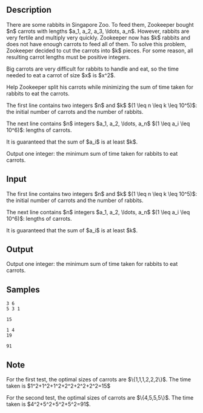 ## Description

<div><p>There are some rabbits in Singapore Zoo. To feed them, Zookeeper bought $n$ carrots with lengths $a_1, a_2, a_3, \ldots, a_n$. However, rabbits are very fertile and multiply very quickly. Zookeeper now has $k$ rabbits and does not have enough carrots to feed all of them. To solve this problem, Zookeeper decided to cut the carrots into $k$ pieces. For some reason, all resulting carrot lengths must be positive integers.</p><p>Big carrots are very difficult for rabbits to handle and eat, so the time needed to eat a carrot of size $x$ is $x^2$.</p><p>Help Zookeeper split his carrots while minimizing the sum of time taken for rabbits to eat the carrots.</p></div><div class="input-specification"><p>The first line contains two integers $n$ and $k$ $(1 \leq n \leq k \leq 10^5)$: the initial number of carrots and the number of rabbits.</p><p>The next line contains $n$ integers $a_1, a_2, \ldots, a_n$ $(1 \leq a_i \leq 10^6)$: lengths of carrots.</p><p>It is guaranteed that the sum of $a_i$ is at least $k$.</p></div><div class="output-specification"><p>Output one integer: the minimum sum of time taken for rabbits to eat carrots.</p></div>

## Input

<p>The first line contains two integers $n$ and $k$ $(1 \leq n \leq k \leq 10^5)$: the initial number of carrots and the number of rabbits.</p><p>The next line contains $n$ integers $a_1, a_2, \ldots, a_n$ $(1 \leq a_i \leq 10^6)$: lengths of carrots.</p><p>It is guaranteed that the sum of $a_i$ is at least $k$.</p>

## Output

<p>Output one integer: the minimum sum of time taken for rabbits to eat carrots.</p>

## Samples

```input1
3 6
5 3 1
```

```output1
15
```






```input2
1 4
19
```

```output2
91
```




## Note

<p>For the first test, the optimal sizes of carrots are $\{1,1,1,2,2,2\}$. The time taken is $1^2+1^2+1^2+2^2+2^2+2^2=15$</p><p>For the second test, the optimal sizes of carrots are $\{4,5,5,5\}$. The time taken is $4^2+5^2+5^2+5^2=91$.</p>
